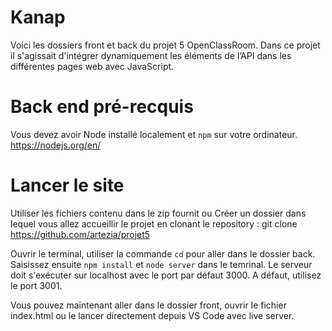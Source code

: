 # Kanap #
Voici les dossiers front et back du projet 5 OpenClassRoom. 
Dans ce projet il s'agissait d'intégrer dynamiquement les éléments de l’API dans les différentes pages web avec JavaScript. 

# Back end pré-recquis #

Vous devez avoir Node installé localement et `npm` sur votre ordinateur. https://nodejs.org/en/

# Lancer le site #

Utiliser les fichiers contenu dans le zip fournit ou Créer un dossier dans lequel vous allez accueillir le projet en clonant le repository : git clone https://github.com/artezia/projet5

Ouvrir le terminal, utiliser la commande `cd` pour aller dans le dossier back.  
Saisissez ensuite `npm install` et `node server` dans le temrinal.
Le serveur doit s'exécuter sur localhost avec le port par défaut 3000. A défaut, utilisez le port 3001.

Vous pouvez maintenant aller dans le dossier front, ouvrir le fichier index.html ou le lancer directement depuis VS Code avec live server.